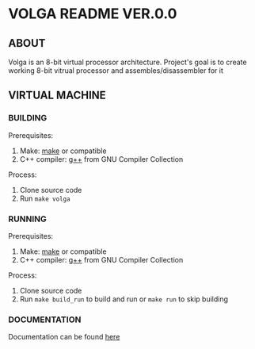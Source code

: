# VOLGA README VER.0.0
## ABOUT
Volga is an 8-bit virtual processor architecture. Project's goal is to create working 8-bit vitrual processor and assembles/disassembler for it
## VIRTUAL MACHINE
### BUILDING
Prerequisites:
1. Make: [make](https://www.gnu.org/software/make/) or compatible
2. C++ compiler: [g++](https://gcc.gnu.org/) from GNU Compiler Collection

Process:
1. Clone source code
2. Run `make volga`
### RUNNING
Prerequisites:
1. Make: [make](https://www.gnu.org/software/make/) or compatible
2. C++ compiler: [g++](https://gcc.gnu.org/) from GNU Compiler Collection

Process:
1. Clone source code
2. Run `make build_run` to build and run or `make run` to skip building

### DOCUMENTATION
Documentation can be found [here](docs/Main.md)